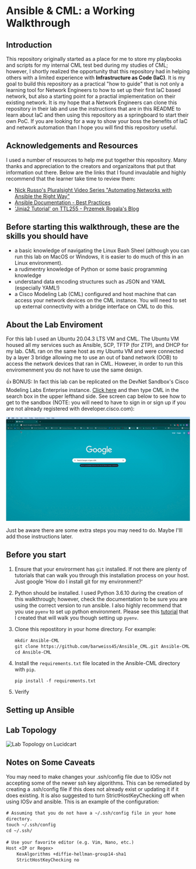# Ansible & CML: a Working Walkthrough
## Introduction
This repository originally started as a place for me to store my playbooks and scripts for my internal CML test bed during my studies of CML; however, I shortly realized the opportunity that this repository had in helping others with a limited experience with **Infrastructure as Code (IaC)**. It is my goal to build this repository as a practical "how to guide" that is not only a learning tool for Network Engineers to  how to set up their first IaC based network, but also a starting point for a practial implementation on their existing network. It is my hope that a Network Engineers can clone this repository in their lab and use the instructions that are in this README to learn about IaC and then using this repository as a springboard to start their own PoC. If you are looking for a way to show your boss the benefits of IaC and network automation than I hope you will find this repository useful.

## Acknowledgements and Resources
I used a number of resources to help me put together this repository. Many thanks and appreciation to the creators and organizaitons that put that information out there. Below are the links that I found invaulable and highly recommend that the learner take time to review them:
* [Nick Russo's Pluralsight Video Series "Automating Networks with Ansible the Right Way"](https://www.pluralsight.com/courses/automating-networks-ansible-right-way)
* [Ansible Documentation - Best Practices](https://docs.ansible.com/ansible/2.7/user_guide/playbooks_best_practices.html)
* ['Jinja2 Tutorial' on TTL255 - Przemek Rogala's Blog](https://ttl255.com/jinja2-tutorial-part-1-introduction-and-variable-substitution/)

## Before starting this walkthrough, these are the skills you should have
* a basic knowledge of navigating the Linux Bash Sheel (although you can run this lab on MacOS or Windows, it is easier to do much of this in an Linux environment).
* a rudimentry knowledge of Python or some basic programming knowledge
* understand data encoding structures such as JSON and YAML (especially YAML!)
* a Cisco Modeling Lab (CML) configured and host machine that can access your network devices on the CML instance. You will need to set up external connectivity with a bridge interface on CML to do this.

## About the Lab Enviroment
For this lab I used an Ubuntu 20.04.3 LTS VM and CML. The Ubuntu VM housed all my services such as Ansible, SCP, TFTP (for ZTP), and DHCP for my lab. CML ran on the same host as my Ubuntu VM and were connected by a layer 3 bridge allowing me to use an out of band network (OOB) to access the network devices that ran in CML. However, in order to run this enviromenment you do not have to use the same design. 

:thumbsup: BONUS: In fact this lab can be replicated on the DevNet Sandbox's Cisco Modeling Labs Enterprise instance. [Click here](https://devnetsandbox.cisco.com/RM/Topology) and then type CML in the search box in the upper lefthand side. See screen cap below to see how to get to the sandbox (NOTE: you will need to have to sign in or sign up if you are not already registered with developer.cisco.com):

![DevNet Sandbox Screen Cap GIF](/assets/images/devnet_sandbox.gif)

Just be aware there are some extra steps you may need to do. Maybe I'lll add those instructions later.

## Before you start
1. Ensure that your envirorment has ```git``` installed. If not there are plenty of tutorials that can walk you through this installation process on your host. Just google 'How do I install git for my environment?'

2. Python should be installed. I used Python 3.6.10 during the creation of this walkthrough; however, check the documentation to be sure you are using the correct version to run ansible. I also highly recommend that you use ```pyenv``` to set up python environment. Please see this [tutorial](https://github.com/barweiss45/my-pyenv-guide) that I created that will walk you though setting up ```pyenv```.

3. Clone this repostitory in your home directory. For example:
    ```
    mkdir Ansible-CML
    git clone https://github.com/barweiss45/Ansible_CML.git Ansible-CML
    cd Ansible-CML
    ```
4. Install the ```requirements.txt``` file located in the Ansible-CML directory with ```pip```.
    ```
    pip install -f requirements.txt
    ```
5. Verify

## Setting up Ansible

## Lab Topology
![Lab Topology on Lucidcart](https://lucid.app/publicSegments/view/622eb251-d6a7-422f-a36b-da2c68a4e2bc/image.png)

## Notes on Some Caveats
You may need to make changes your .ssh/config file due to IOSv not accepting some of the newer ssh key algorithms. This can be remediated by creating a .ssh/config file if this does not already exist or updating it if it does existing. It is also suggested to turn StrictHostKeyChecking off when using IOSv and ansible. This is an example of the configuration:
```
# Assuming that you do not have a ~/.ssh/config file in your home directory.
touch ~/.ssh/config
cd ~/.ssh/

# Use your favorite editor (e.g. Vim, Nano, etc.)
Host <IP or Regex>
    KexAlgorithms +diffie-hellman-group14-sha1
    StrictHostKeyChecking no
```